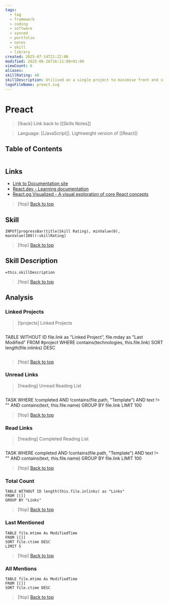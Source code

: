 ```yaml
---
tags:
  - tag
  - framework
  - coding
  - software
  - synced
  - portfolio
  - notes
  - skill
  - library
created: 2025-07-14T21:22:00
modified: 2025-08-26T16:11:08+01:00
viewCount: 6
aliases:
skillRating: 40
skillDescription: Utilised on a single project to minimise front end size without fully exploring the full functionality.
logoFileName: preact.svg
---
```

# Preact

> [!back] Link back to [[Skills Notes]]

> Language: [[JavaScript]]. Lightweight version of [[React]]

## Table of Contents

```table-of-contents
```

## Links

- [Link to Documentation site](https://bangsluke-documentation.netlify.app/docs/Project%20Set%20Up%20to%20Release/4Development#react)
- [React.dev - Learning documentation](https://react.dev/learn)
- [React.gg Visualized - A visual exploration of core React concepts](https://react.gg/visualized)

>[!top] [Back to top](#Table%20of%20Contents)

## Skill

```meta-bind  
INPUT[progressBar(title(Skill Rating), minValue(0), maxValue(100)):skillRating]  
```

>[!top] [Back to top](#Table%20of%20Contents)

## Skill Description

`=this.skillDescription`

>[!top] [Back to top](#Table%20of%20Contents)

## Analysis

### Linked Projects

>[!projects] Linked Projects
>```dataview
TABLE WITHOUT ID file.link as "Linked Project", file.mday as "Last Modified"
FROM #project 
WHERE contains(technologies, this.file.link)
SORT length(file.inlinks) DESC
>```

>[!top] [Back to top](#Table%20of%20Contents)

### Unread Links

>[!reading] Unread Reading List
>```dataview
TASK
WHERE !completed AND !contains(file.path, "Template") AND text != "" AND contains(text, this.file.name)
GROUP BY file.link
LIMIT 100

>[!top] [Back to top](#Table%20of%20Contents)

### Read Links

>[!reading] Completed Reading List
>```dataview
TASK
WHERE completed AND !contains(file.path, "Template") AND text != "" AND contains(text, this.file.name)
GROUP BY file.link
LIMIT 100

>[!top] [Back to top](#Table%20of%20Contents)

### Total Count

```dataview
TABLE WITHOUT ID length(this.file.inlinks) as "Links"
FROM [[]]
GROUP BY "Links"
```

>[!top] [Back to top](#Table%20of%20Contents)

### Last Mentioned

```dataview
TABLE file.mtime As ModifiedTime
FROM [[]]
SORT file.ctime DESC
LIMIT 5
```

>[!top] [Back to top](#Table%20of%20Contents)

### All Mentions

```dataview
TABLE file.mtime As ModifiedTime
FROM [[]]
SORT file.ctime DESC
```

>[!top] [Back to top](#Table%20of%20Contents)